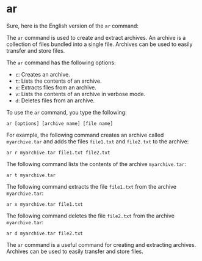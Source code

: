 # ar

Sure, here is the English version of the `ar` command:

The `ar` command is used to create and extract archives. An archive is a collection of files bundled into a single file. Archives can be used to easily transfer and store files.

The `ar` command has the following options:

* `c`: Creates an archive.
* `t`: Lists the contents of an archive.
* `x`: Extracts files from an archive.
* `v`: Lists the contents of an archive in verbose mode.
* `d`: Deletes files from an archive.

To use the `ar` command, you type the following:

```
ar [options] [archive name] [file name]
```

For example, the following command creates an archive called `myarchive.tar` and adds the files `file1.txt` and `file2.txt` to the archive:

```
ar r myarchive.tar file1.txt file2.txt
```

The following command lists the contents of the archive `myarchive.tar`:

```
ar t myarchive.tar
```

The following command extracts the file `file1.txt` from the archive `myarchive.tar`:

```
ar x myarchive.tar file1.txt
```

The following command deletes the file `file2.txt` from the archive `myarchive.tar`:

```
ar d myarchive.tar file2.txt
```

The `ar` command is a useful command for creating and extracting archives. Archives can be used to easily transfer and store files.
